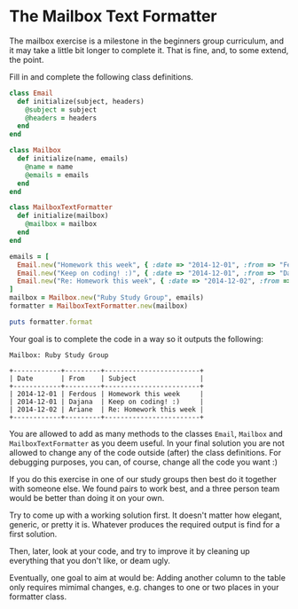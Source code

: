 # The Mailbox Text Formatter

The mailbox exercise is a milestone in the beginners group curriculum, and it
may take a little bit longer to complete it. That is fine, and, to some extend,
the point.

Fill in and complete the following class definitions.

```ruby
class Email
  def initialize(subject, headers)
    @subject = subject
    @headers = headers
  end
end

class Mailbox
  def initialize(name, emails)
    @name = name
    @emails = emails
  end
end

class MailboxTextFormatter
  def initialize(mailbox)
    @mailbox = mailbox
  end
end

emails = [
  Email.new("Homework this week", { :date => "2014-12-01", :from => "Ferdous" }),
  Email.new("Keep on coding! :)", { :date => "2014-12-01", :from => "Dajana" }),
  Email.new("Re: Homework this week", { :date => "2014-12-02", :from => "Ariane" })
]
mailbox = Mailbox.new("Ruby Study Group", emails)
formatter = MailboxTextFormatter.new(mailbox)

puts formatter.format
```

Your goal is to complete the code in a way so it outputs the following:

```
Mailbox: Ruby Study Group

+------------+---------+------------------------+
| Date       | From    | Subject                |
+------------+---------+------------------------+
| 2014-12-01 | Ferdous | Homework this week     |
| 2014-12-01 | Dajana  | Keep on coding! :)     |
| 2014-12-02 | Ariane  | Re: Homework this week |
+------------+---------+------------------------+
```

You are allowed to add as many methods to the classes `Email`, `Mailbox` and
`MailboxTextFormatter` as you deem useful. In your final solution you are not
allowed to change any of the code outside (after) the class definitions. For
debugging purposes, you can, of course, change all the code you want :)

If you do this exercise in one of our study groups then best do it together
with someone else. We found pairs to work best, and a three person team would
be better than doing it on your own.

Try to come up with a working solution first. It doesn't matter how elegant,
generic, or pretty it is. Whatever produces the required output is find for a
first solution.

Then, later, look at your code, and try to improve it by cleaning up everything
that you don't like, or deam ugly.

Eventually, one goal to aim at would be: Adding another column to the table
only requires mimimal changes, e.g. changes to one or two places in your
formatter class.
